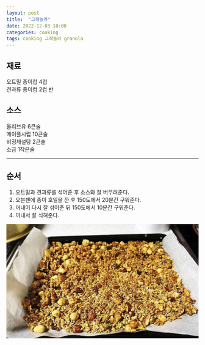 ```yaml
---
layout: post
title:  "그래놀라"
date: 2022-12-03 10:00
categories: cooking
tags: cooking 그래놀라 granola
---
```


## 재료

오트밀 종이컵 4컵  
견과류 종이컵 2컵 반

## 소스 
올리브유 6큰술  
메이플시럽 10큰술  
비정제설탕 2큰술  
소금 1작은술

---

## 순서

1. 오트밀과 견과류를 섞어준 후 소스와 잘 버무려준다.
2. 오븐팬에 종이 호일을 깐 후 150도에서 20분간 구워준다.
3. 꺼내어 다시 잘 섞어준 뒤 150도에서 10분간 구워준다.
4. 꺼내서 잘 식혀준다.

![그래놀라](/assets/img/cooking/2022/1203/granola.png)